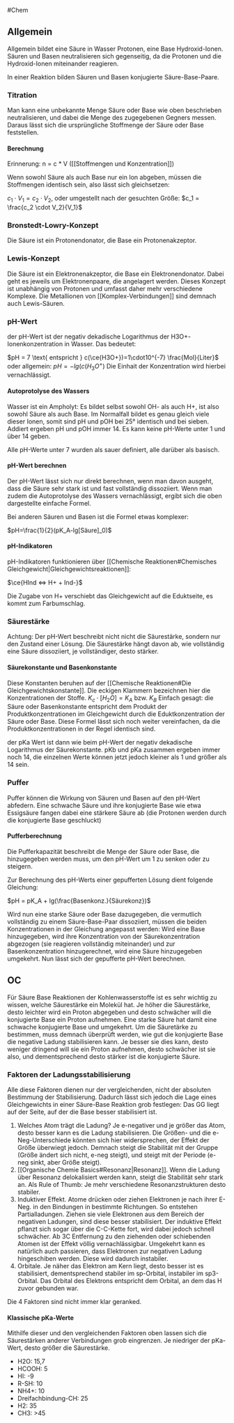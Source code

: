 #Chem 

## Allgemein

Allgemein bildet eine Säure in Wasser Protonen, eine Base Hydroxid-Ionen. Säuren und Basen neutralisieren sich gegenseitig, da die Protonen und die Hydroxid-Ionen miteinander reagieren. 

In einer Reaktion bilden Säuren und Basen konjugierte Säure-Base-Paare.

### Titration

Man kann eine unbekannte Menge Säure oder Base wie oben beschrieben neutralisieren, und dabei die Menge des zugegebenen Gegners messen. Daraus lässt sich die ursprüngliche Stoffmenge der Säure oder Base feststellen.

#### Berechnung

Erinnerung:  n = c * V ([[Stoffmengen und Konzentration]])

Wenn sowohl Säure als auch Base nur ein Ion abgeben, müssen die Stoffmengen identisch sein, also lässt sich gleichsetzen:

$c_1 \cdot V_1 = c_2 \cdot V_2$, oder umgestellt nach der gesuchten Größe:
$c_1 = \frac{c_2 \cdot V_2}{V_1}$

### Bronstedt-Lowry-Konzept

Die Säure ist ein Protonendonator, die Base ein Protonenakzeptor.

### Lewis-Konzept

Die Säure ist ein Elektronenakzeptor, die Base ein Elektronendonator. Dabei geht es jeweils um Elektronenpaare, die angelagert werden. Dieses Konzept ist unabhängig von Protonen und umfasst daher mehr verschiedene Komplexe. Die Metallionen von [[Komplex-Verbindungen]] sind demnach auch Lewis-Säuren.

### pH-Wert

der pH-Wert ist der negativ dekadische Logarithmus der H3O+-Ionenkonzentration in Wasser. Das bedeutet:

$pH = 7 \text{ entspricht } c(\ce{H3O+})=1\cdot10^{-7} \frac{Mol}{Liter}$
oder allgemein:
$pH = -lg(c(H_3O^+)$
Die Einhait der Konzentration wird hierbei vernachlässigt.

#### Autoprotolyse des Wassers

Wasser ist ein Ampholyt: Es bildet selbst sowohl OH- als auch H+, ist also sowohl Säure als auch Base. Im Normalfall bildet es genau gleich viele dieser Ionen, somit sind pH und pOH bei 25° identisch und bei sieben. Addiert ergeben pH und pOH immer 14. Es kann keine pH-Werte unter 1 und über 14 geben.

Alle pH-Werte unter 7 wurden als sauer definiert, alle darüber als basisch.

#### pH-Wert berechnen

Der pH-Wert lässt sich nur direkt berechnen, wenn man davon ausgeht, dass die Säure sehr stark ist und fast vollständig dissoziiert. Wenn man zudem die Autoprotolyse des Wassers vernachlässigt, ergibt sich die oben dargestellte einfache Formel.

Bei anderen Säuren und Basen ist die Formel etwas komplexer:

$pH=\frac{1}{2}(pK_A-lg[Säure]_0)$

#### pH-Indikatoren

pH-Indikatoren funktionieren über [[Chemische Reaktionen#Chemisches Gleichgewicht|Gleichgewichtsreaktionen]]:

$\ce{HInd <=> H+ + Ind-}$

Die Zugabe von H+ verschiebt das Gleichgewicht auf die Eduktseite, es kommt zum Farbumschlag.

### Säurestärke

Achtung: Der pH-Wert beschreibt nicht nicht die Säurestärke, sondern nur den Zustand einer Lösung. Die Säurestärke hängt davon ab, wie vollständig eine Säure dissoziiert, je vollständiger, desto stärker.

#### Säurekonstante und Basenkonstante

Diese Konstanten beruhen auf der [[Chemische Reaktionen#Die Gleichgewichtskonstante]]. 
Die eckigen Klammern bezeichnen hier die Konzentrationen der Stoffe.
$K_c \cdot [H_2O] =K_A \text { bzw. } K_B$
Einfach gesagt: die Säure oder Basenkonstante entspricht dem Produkt der Produktkonzentrationen im Gleichgewicht durch die Eduktkonzentration der Säure oder Base. Diese Formel lässt sich noch weiter vereinfachen, da die Produktkonzentrationen in der Regel identisch sind.

der pKa Wert ist dann wie beim pH-Wert der negativ dekadische Logarithmus der Säurekonstante. pKb und pKa zusammen ergeben immer noch 14, die einzelnen Werte können jetzt jedoch kleiner als 1 und größer als 14 sein.

### Puffer

Puffer können die Wirkung von Säuren und Basen auf den pH-Wert abfedern. Eine schwache Säure und ihre konjugierte Base wie etwa Essigsäure fangen dabei eine stärkere Säure ab (die Protonen werden durch die konjugierte Base geschluckt)

#### Pufferberechnung

Die Pufferkapazität beschreibt die Menge der Säure oder Base, die hinzugegeben werden muss, um den pH-Wert um 1 zu senken oder zu steigern.

Zur Berechnung des pH-Werts einer gepufferten Lösung dient folgende Gleichung:

$pH = pK_A + lg(\frac{Basenkonz.}{Säurekonz})$

Wird nun eine starke Säure oder Base dazugegeben, die vermutlich vollständig zu einem Säure-Base-Paar dissoziiert, müssen die beiden Konzentrationen in der Gleichung angepasst werden: Wird eine Base hinzugegeben, wird ihre Konzentration von der Säurekonzentration abgezogen (sie reagieren vollständig miteinander) und zur Basenkonzentration hinzugerechnet, wird eine Säure hinzugegeben umgekehrt. Nun lässt sich der gepufferte pH-Wert berechnen.

## OC

Für Säure Base Reaktionen der Kohlenwasserstoffe ist es sehr wichtig zu wissen, welche Säurestärke ein Molekül hat. Je höher die Säurestärke, desto leichter wird ein Proton abgegeben und desto schwächer will die konjugierte Base ein Proton aufnehmen. Eine starke Säure hat damit eine schwache konjugierte Base und umgekehrt. 
Um die Säuretärke zu bestimmen, muss demnach überprüft werden, wie gut die konjugierte Base die negative Ladung stabilisieren kann. Je besser sie dies kann, desto weniger dringend will sie ein Proton aufnehmen, desto schwächer ist sie also, und dementsprechend desto stärker ist die konjugierte Säure.

### Faktoren der Ladungsstabilisierung

Alle diese Faktoren dienen nur der vergleichenden, nicht der absoluten Bestimmung der Stabilisierung. Dadurch lässt sich jedoch die Lage eines Gleichgewichts in einer Säure-Base Reaktion grob festlegen: Das GG liegt auf der Seite, auf der die Base besser stabilisiert ist.

1. Welches Atom trägt die Ladung? Je e-negativer und je größer das Atom, desto besser kann es die Ladung stabilisieren. Die Größen- und die e-Neg-Unterschiede könnten sich hier widersprechen, der Effekt der Größe überwiegt jedoch. Demnach steigt die Stabilität mit der Gruppe (Größe ändert sich nicht, e-neg steigt), und steigt mit der Periode (e-neg sinkt, aber Größe steigt).
2. [[Organische Chemie Basics#Resonanz|Resonanz]]. Wenn die Ladung über Resonanz delokalisiert werden kann, steigt die Stabilität sehr stark an. Als Rule of Thumb: Je mehr verschiedene Resonanzstrukturen desto stabiler.
3. Induktiver Effekt. Atome drücken oder ziehen Elektronen je nach ihrer E-Neg. in den Bindungen in bestimmte Richtungen. So entstehen Partialladungen. Ziehen sie viele Elektronen aus dem Bereich der negativen Ladungen, sind diese besser stabilisiert. Der induktive Effekt pflanzt sich sogar über die C-C-Kette fort, wird dabei jedoch schnell schwächer. Ab 3C Entfernung zu den ziehenden oder schiebenden Atomen ist der Effekt völlig vernachlässigbar. Umgekehrt kann es natürlich auch passieren, dass Elektronen zur negativen Ladung hingeschiben werden. Diese wird dadurch instabiler.
4. Orbitale. Je näher das Elektron am Kern liegt, desto besser ist es stabilisiert, dementsprechend stabiler im sp-Orbital, instabiler im sp3-Orbital. Das Orbital des Elektrons entspricht dem Orbital, an dem das H zuvor gebunden war.

Die 4 Faktoren sind nicht immer klar geranked.

#### Klassische pKa-Werte

Mithilfe dieser und den vergleichenden Faktoren oben lassen sich die Säurestärken anderer Verbindungen grob eingrenzen. Je niedriger der pKa-Wert, desto größer die Säurestärke.

- H2O: 15,7
- HCOOH: 5
- HI: -9
- R-SH: 10
- NH4+: 10
- Dreifachbindung-CH: 25
- H2: 35
- CH3: >45